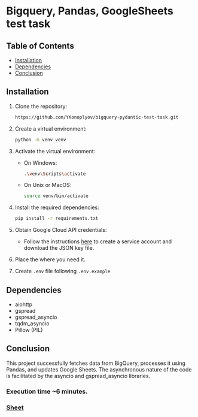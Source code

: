# Bigquery, Pandas, GoogleSheets test task



## Table of Contents

- [Installation](#installation)
- [Dependencies](#dependencies)
- [Conclusion](#conclusion)

## Installation

1. Clone the repository:

    ```bash
    https://github.com/YKonoplyov/bigquery-pydantic-test-task.git
    ```

2. Create a virtual environment:

    ```bash
    python -m venv venv
    ```

3. Activate the virtual environment:

    - On Windows:

        ```bash
        .\venv\Scripts\activate
        ```

    - On Unix or MacOS:

        ```bash
        source venv/bin/activate
        ```

4. Install the required dependencies:

    ```bash
    pip install -r requirements.txt
    ```

6. Obtain Google Cloud API credentials:

    - Follow the instructions [here](https://gspread.readthedocs.io/en/latest/oauth2.html) to create a service account and download the JSON key file.

7. Place the where you need it.

8. Create `.env` file following `.env.example`


## Dependencies

- aiohttp
- gspread
- gspread_asyncio
- tqdm_asyncio
- Pillow (PIL)

## Conclusion
This project successfully fetches data from BigQuery, processes it using Pandas, and updates Google Sheets. The asynchronous nature of the code is facilitated by the asyncio and gspread_asyncio libraries. 
### Execution time ~6 minutes.
### [Sheet](https://docs.google.com/spreadsheets/d/1gkBvCLKLbYHOjaRUb_3tOvnUuOvl7BHYmBTcnfCH6Jg/edit?usp=sharing)
